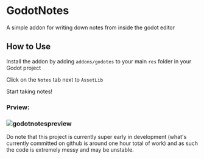 # GodotNotes

A simple addon for writing down notes from inside the godot editor

## How to Use
Install the addon by adding `addons/godotes` to your main `res` folder in your Godot project

Click on the `Notes` tab next to `AssetLib` 

Start taking notes!

### Prview:
### ![godotnotespreview](https://user-images.githubusercontent.com/109485802/207078566-ae7aaa90-45f0-4839-b1d8-5099c902bff9.gif)


Do note that this project is currently super early in development (what's currently committed on github is around one hour total of work) and as such the code is extremely messy and may be unstable.
